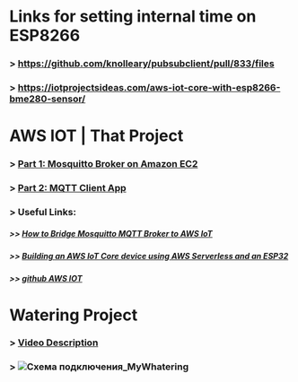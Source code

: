 # Links for setting internal time on ESP8266
### > https://github.com/knolleary/pubsubclient/pull/833/files
### > https://iotprojectsideas.com/aws-iot-core-with-esp8266-bme280-sensor/

# AWS IOT | That Project
### > [Part 1: Mosquitto Broker on Amazon EC2](https://www.youtube.com/watch?v=SDrkv2hUzAc&ab_channel=ThatProject)
### > [Part 2: MQTT Client App](https://www.youtube.com/watch?v=aY7i0xnQW54&ab_channel=ThatProject)
### > Useful Links:
##### >> [How to Bridge Mosquitto MQTT Broker to AWS IoT](https://aws.amazon.com/blogs/iot/how-to-bridge-mosquitto-mqtt-broker-to-aws-iot/)
##### >> [Building an AWS IoT Core device using AWS Serverless and an ESP32](https://aws.amazon.com/blogs/compute/building-an-aws-iot-core-device-using-aws-serverless-and-an-esp32/)
##### >> [github AWS IOT](https://github.com/0015/ThatProject/tree/master/ESP32_MQTT/0_AWS_Mosquitto_Test)

# Watering Project
### > [Video Description](https://www.youtube.com/watch?v=rD2bmsLPoOQ&t=3s&ab_channel=%D0%A2%D0%B8%D0%B3%D1%80%D0%B0%D0%BD%D0%9E%D0%B3%D0%B0%D0%BD%D0%B4%D0%B6%D0%B0%D0%BD%D1%8F%D0%BD)
### > ![Схема подключения_MyWhatering](https://user-images.githubusercontent.com/92377542/236263132-25560361-71a9-4a7f-8496-9c76ed9d2ac0.jpg)
